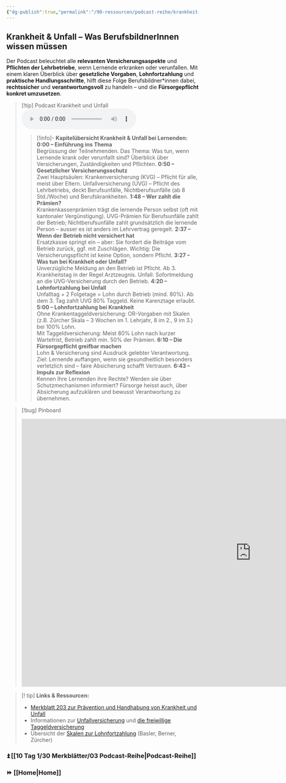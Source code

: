 ```yaml
---
{"dg-publish":true,"permalink":"/90-ressourcen/podcast-reihe/krankheit-and-unfall/"}
---
```


## Krankheit & Unfall – Was BerufsbildnerInnen wissen müssen  
Der Podcast beleuchtet alle **relevanten Versicherungsaspekte** und **Pflichten der Lehrbetriebe**, wenn Lernende erkranken oder verunfallen. Mit einem klaren Überblick über **gesetzliche Vorgaben**, **Lohnfortzahlung** und **praktische Handlungsschritte**, hilft diese Folge Berufsbildner*innen dabei, **rechtssicher** und **verantwortungsvoll** zu handeln – und die **Fürsorgepflicht konkret umzusetzen**.

>[!tip] Podcast Krankheit und Unfall 
><audio controls><source src="https://raw.githubusercontent.com/bbk-bbw/audio/main/podcast/MB_Krankheit.mp3" type="audio/mpeg">Your browser does not support the audio element.</audio>
>>[!info]- **Kapitelübersicht Krankheit & Unfall bei Lernenden:**  
>>**0:00 – Einführung ins Thema**  
>>Begrüssung der Teilnehmenden. Das Thema: Was tun, wenn Lernende krank oder verunfallt sind? Überblick über Versicherungen, Zuständigkeiten und Pflichten.
>>**0:50 – Gesetzlicher Versicherungsschutz**  
>>Zwei Hauptsäulen: Krankenversicherung (KVG) – Pflicht für alle, meist über Eltern. Unfallversicherung (UVG) – Pflicht des Lehrbetriebs, deckt Berufsunfälle, Nichtberufsunfälle (ab 8 Std./Woche) und Berufskrankheiten.
>>**1:48 – Wer zahlt die Prämien?**  
>>Krankenkassenprämien trägt die lernende Person selbst (oft mit kantonaler Vergünstigung). UVG-Prämien für Berufsunfälle zahlt der Betrieb; Nichtberufsunfälle zahlt grundsätzlich die lernende Person – ausser es ist anders im Lehrvertrag geregelt.
>>**2:37 – Wenn der Betrieb nicht versichert hat**  
>>Ersatzkasse springt ein – aber: Sie fordert die Beiträge vom Betrieb zurück, ggf. mit Zuschlägen. Wichtig: Die Versicherungspflicht ist keine Option, sondern Pflicht.
>>**3:27 – Was tun bei Krankheit oder Unfall?**  
>>Unverzügliche Meldung an den Betrieb ist Pflicht. Ab 3. Krankheitstag in der Regel Arztzeugnis. Unfall: Sofortmeldung an die UVG-Versicherung durch den Betrieb.
>>**4:20 – Lohnfortzahlung bei Unfall**  
>>Unfalltag + 2 Folgetage = Lohn durch Betrieb (mind. 80%). Ab dem 3. Tag zahlt UVG 80% Taggeld. Keine Karenztage erlaubt.
>>**5:00 – Lohnfortzahlung bei Krankheit**  
>>Ohne Krankentaggeldversicherung: OR-Vorgaben mit Skalen (z.B. Zürcher Skala – 3 Wochen im 1. Lehrjahr, 8 im 2., 9 im 3.) bei 100% Lohn.  
>>Mit Taggeldversicherung: Meist 80% Lohn nach kurzer Wartefrist, Betrieb zahlt min. 50% der Prämien.
>>**6:10 – Die Fürsorgepflicht greifbar machen**  
>>Lohn & Versicherung sind Ausdruck gelebter Verantwortung. Ziel: Lernende auffangen, wenn sie gesundheitlich besonders verletzlich sind – faire Absicherung schafft Vertrauen.
>>**6:43 – Impuls zur Reflexion**  
>>Kennen Ihre Lernenden ihre Rechte? Werden sie über Schutzmechanismen informiert? Fürsorge heisst auch, über Absicherung aufzuklären und bewusst Verantwortung zu übernehmen.


>[!bug] Pinboard
><iframe src="https://tools.fobizz.com/pinboard/public_boards/7482d954-fce4-4692-a712-dab003716955?token=1b4e27d98d6b1d4d40b6913435d2dd00" style="border:0px #ffffff none;" name="myiFrame" scrolling="no" frameborder="1" marginheight="0px" marginwidth="0px" height="700px" width="1200px" allowfullscreen></iframe>

>[! tip] **Links & Ressourcen:**
>- [Merkblatt 203 zur Prävention und Handhabung von Krankheit und Unfall](https://www.berufsbildung.ch/de/dokumente/merkblatt-203-krankheit-und-unfall)
>- Informationen zur [Unfallversicherung](https://www.bag.admin.ch/de/unfallversicherung) und [die freiwillige Taggeldversicherung](https://www.bag.admin.ch/de/krankenversicherung-die-freiwillige-taggeldversicherung)
>- Übersicht der [Skalen zur Lohnfortzahlung](https://www.trabeco.ch/fileadmin/media/downloads/Mitarbeiter/KMU_Portal_Berner_Skala.pdf) (Basler, Berner, Zürcher)

### ⏫ [[10 Tag 1/30 Merkblätter/03 Podcast-Reihe\|Podcast-Reihe]]
### ⏩ [[Home\|Home]]